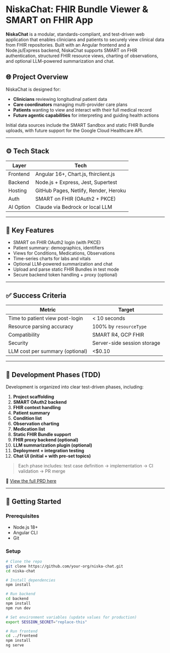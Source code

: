 # NiskaChat: FHIR Bundle Viewer & SMART on FHIR App

**NiskaChat** is a modular, standards-compliant, and test-driven web application that enables clinicians and patients to securely view clinical data from FHIR repositories. Built with an Angular frontend and a Node.js/Express backend, NiskaChat supports SMART on FHIR authentication, structured FHIR resource views, charting of observations, and optional LLM-powered summarization and chat.

## 🌐 Project Overview

NiskaChat is designed for:

- **Clinicians** reviewing longitudinal patient data
- **Care coordinators** managing multi-provider care plans
- **Patients** wanting to view and interact with their full medical record
- **Future agentic capabilities** for interpreting and guiding health actions

Initial data sources include the SMART Sandbox and static FHIR Bundle uploads, with future support for the Google Cloud Healthcare API.

---

## ⚙️ Tech Stack

| Layer     | Tech                                  |
| --------- | ------------------------------------- |
| Frontend  | Angular 16+, Chart.js, fhirclient.js  |
| Backend   | Node.js + Express, Jest, Supertest    |
| Hosting   | GitHub Pages, Netlify, Render, Heroku |
| Auth      | SMART on FHIR (OAuth2 + PKCE)         |
| AI Option | Claude via Bedrock or local LLM       |

---

## 🔐 Key Features

- SMART on FHIR OAuth2 login (with PKCE)
- Patient summary: demographics, identifiers
- Views for Conditions, Medications, Observations
- Time-series charts for labs and vitals
- Optional LLM-powered summarization and chat
- Upload and parse static FHIR Bundles in test mode
- Secure backend token handling + proxy (optional)

---

## ✅ Success Criteria

| Metric                          | Target                    |
| ------------------------------- | ------------------------- |
| Time to patient view post-login | < 10 seconds              |
| Resource parsing accuracy       | 100% by `resourceType`    |
| Compatibility                   | SMART R4, GCP FHIR        |
| Security                        | Server-side session storage |
| LLM cost per summary (optional) | <$0.10                    |

---

## 🚧 Development Phases (TDD)

Development is organized into clear test-driven phases, including:

1. **Project scaffolding**
2. **SMART OAuth2 backend**
3. **FHIR context handling**
4. **Patient summary**
5. **Condition list**
6. **Observation charting**
7. **Medication list**
8. **Static FHIR Bundle support**
9. **FHIR proxy backend (optional)**
10. **LLM summarization plugin (optional)**
11. **Deployment + integration testing**
12. **Chat UI (initial + with pre-set topics)**

> Each phase includes: test case definition → implementation → CI validation → PR merge

📄 [View the full PRD here](./docs/PRD.md)

---

## 🚀 Getting Started

### Prerequisites

- Node.js 18+
- Angular CLI
- Git

### Setup

```bash
# Clone the repo
git clone https://github.com/your-org/niska-chat.git
cd niska-chat

# Install dependencies
npm install

# Run backend
cd backend
npm install
npm run dev

# Set environment variables (update values for production)
export SESSION_SECRET="replace-this"

# Run frontend
cd ../frontend
npm install
ng serve
```
